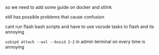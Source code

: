 so we need to add some guide on docker and stlink

still has possible problems that cause confusion

cant run flash bash scripts and have to use vscode tasks to flash and its annoying

`usbipd attach --wsl --busid 2-2` in admin terminal on every time is annoying